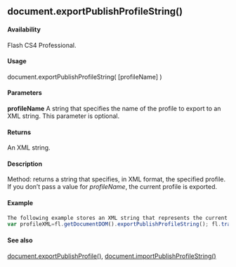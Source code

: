 ## document.exportPublishProfileString()

#### Availability

Flash CS4 Professional.

#### Usage

document.exportPublishProfileString( [profileName] )

#### Parameters

**profileName** A string that specifies the name of the profile to export to an XML string. This parameter is optional.

#### Returns

An XML string.

#### Description

Method: returns a string that specifies, in XML format, the specified profile. If you don’t pass a value for *profileName*, the current profile is exported.

#### Example

```javascript
The following example stores an XML string that represents the current profile in a variable named profileXML and then displays it in the Output panel:
var profileXML=fl.getDocumentDOM().exportPublishProfileString(); fl.trace(profileXML);

```
#### See also

[document.exportPublishProfile()](../Document_object/docume65.md), [document.importPublishProfileString()](../Document_object/docume95.md)
